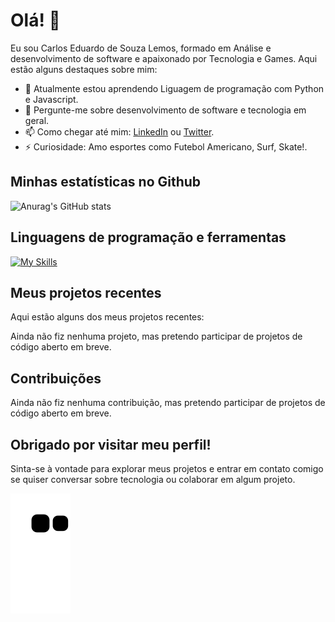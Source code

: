 # Olá! 👋

Eu sou Carlos Eduardo de Souza Lemos, formado em Análise e desenvolvimento de software e apaixonado por Tecnologia e Games. Aqui estão alguns destaques sobre mim:

- 🌱 Atualmente estou aprendendo Liguagem de programação com Python e Javascript.
- 💬 Pergunte-me sobre desenvolvimento de software e tecnologia em geral.
- 📫 Como chegar até mim: [LinkedIn](https://www.linkedin.com/in/carlos-eduardo-de-souza-lemos) ou [Twitter](https://twitter.com/Kadu_Karlinhos).
- ⚡ Curiosidade: Amo esportes como Futebol Americano, Surf, Skate!.

## Minhas estatísticas no Github

![Anurag's GitHub stats](https://github-readme-stats.vercel.app/api?username=CarlosEduardoLemos&show_icons=true&theme=transparent)

## Linguagens de programação e ferramentas

[![My Skills](https://skillicons.dev/icons?i=py,js,html,css,git,github,linux,vscode)](https://skillicons.dev)

## Meus projetos recentes

Aqui estão alguns dos meus projetos recentes:

Ainda não fiz nenhuma projeto, mas pretendo participar de projetos de código aberto em breve.

## Contribuições

Ainda não fiz nenhuma contribuição, mas pretendo participar de projetos de código aberto em breve.

## Obrigado por visitar meu perfil!

Sinta-se à vontade para explorar meus projetos e entrar em contato comigo se quiser conversar sobre tecnologia ou colaborar em algum projeto.

![Snake animation](https://github.com/CarlosEduardoLemos/CarlosEduardoLemos/blob/output/github-contribution-grid-snake.svg)
